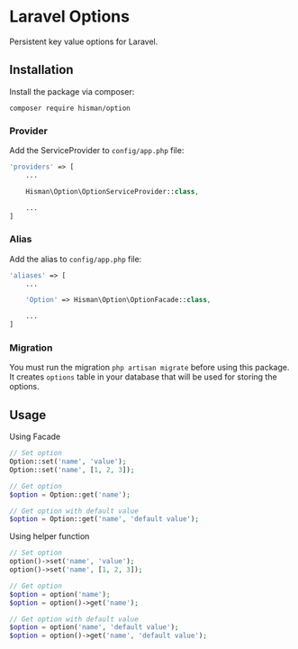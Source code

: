 # Laravel Options

Persistent key value options for Laravel.

## Installation

Install the package via composer:
```
composer require hisman/option
```

### Provider

Add the ServiceProvider to `config/app.php` file:

```php
'providers' => [
    ...

    Hisman\Option\OptionServiceProvider::class,

    ...
]
```

### Alias

Add the alias to `config/app.php` file:

```php
'aliases' => [
    ...

    'Option' => Hisman\Option\OptionFacade::class,

    ...
]
```

### Migration

You must run the migration `php artisan migrate` before using this package. It creates `options` table in your database that will be used for storing the options.

## Usage

Using Facade

```php
// Set option
Option::set('name', 'value');
Option::set('name', [1, 2, 3]);

// Get option
$option = Option::get('name');

// Get option with default value
$option = Option::get('name', 'default value');
```

Using helper function

```php
// Set option
option()->set('name', 'value');
option()->set('name', [1, 2, 3]);

// Get option
$option = option('name');
$option = option()->get('name');

// Get option with default value
$option = option('name', 'default value');
$option = option()->get('name', 'default value');
```
